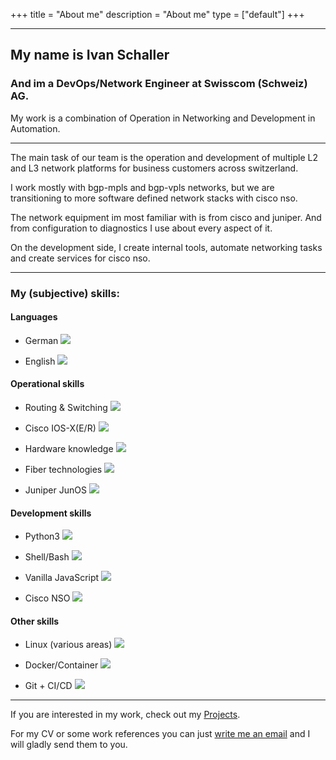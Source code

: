 +++
title = "About me"
description = "About me"
type = ["default"]
+++

---

## My name is Ivan Schaller

### And im a DevOps/Network Engineer at Swisscom (Schweiz) AG.

My work is a combination of Operation in Networking and Development in Automation.

---

The main task of our team is the operation and development of multiple L2 and L3 network platforms for business customers across switzerland.

I work mostly with bgp-mpls and bgp-vpls networks, but we are transitioning to more software defined network stacks with cisco nso.

The network equipment im most familiar with is from cisco and juniper. And from configuration to diagnostics I use about every aspect of it.

On the development side, I create internal tools, automate networking tasks and create services for cisco nso.

---

### My (subjective) skills:

#### Languages

-   German
    ![](https://geps.dev/progress/100)

-   English
    ![](https://geps.dev/progress/85)

#### Operational skills

-   Routing & Switching
    ![](https://geps.dev/progress/90)

-   Cisco IOS-X(E/R)
    ![](https://geps.dev/progress/85)

-   Hardware knowledge
    ![](https://geps.dev/progress/80)

-   Fiber technologies
    ![](https://geps.dev/progress/75)

-   Juniper JunOS
    ![](https://geps.dev/progress/65)

#### Development skills

-   Python3
    ![](https://geps.dev/progress/90)

-   Shell/Bash
    ![](https://geps.dev/progress/85)

-   Vanilla JavaScript
    ![](https://geps.dev/progress/40)

-   Cisco NSO
    ![](https://geps.dev/progress/40)

#### Other skills

-   Linux (various areas)
    ![](https://geps.dev/progress/85)

-   Docker/Container
    ![](https://geps.dev/progress/80)

-   Git + CI/CD
    ![](https://geps.dev/progress/75)

---

If you are interested in my work, check out my [Projects](../projects).

For my CV or some work references you can just [write me an email](mailto:ivan@schaller.sh) and I will gladly send them to you.
